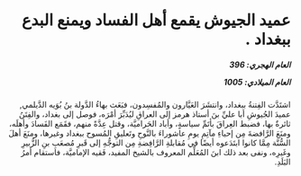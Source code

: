 <h1 dir="rtl">عميد الجيوش يقمع أهل الفساد ويمنع البدع ببغداد .</h1>

<h5 dir="rtl">العام الهجري:  396

العام الميلادي: 1005

</h5>

<p dir="rtl">اشتَدَّت الفِتنةُ ببغداد، وانتشَرَ العَيَّارون والمُفسِدون، فبَعَث بهاءُ الدَّولة بنُ بُوَيه الدَّيلمي, عميدَ الجُيوشِ أبا عليِّ بنَ أستاذ هرمز إلى العراقِ ليُدَبِّرَ أمْرَه، فوصل إلى بغداد، والفِتَنُ ثائرةٌ بها، فضبط العِراقَ بأتَمِّ سياسةٍ، وأباد الحَراميَّة، وقتل عِدَّةً منهم، فقَمَع الفَسادَ وأهلَه، ومنَعَ الرَّافضةَ مِن إحياءِ مآتِمِ يومِ عاشوراءَ بالنَّوحِ وتَعليقِ المُسوح ببغداد وغيرها، ومنَعَ أهلَ السُّنَّة مِمَّا كانوا ابتَدَعوه أيضًا في مُقابلةِ الرَّافِضةِ مِن التوجُّهِ إلى قَبرِ مُصعَبِ بنِ الزُّبيرِ وغَيرِه، ونفى بعد ذلك ابنَ المُعَلِّم المعروف بالشيخ المفيد، فَقيه الإماميَّة، فاستقام أمرُ البَلَدِ.</p></br>
